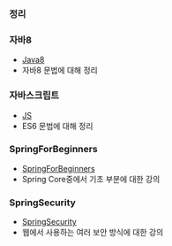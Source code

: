 ### 정리

### 자바8
- [Java8](./java(람다,스트림)/)
- 자바8 문법에 대해 정리

### 자바스크립트
- [JS](./js/)
- ES6 문법에 대해 정리

### SpringForBeginners
- [SpringForBeginners](./springforbeginners/)
- Spring Core중에서 기초 부분에 대한 강의

### SpringSecurity
- [SpringSecurity](./springSecurity/)
- 웹에서 사용하는 여러 보안 방식에 대한 강의